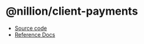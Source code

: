 # @nillion/client-payments

- [Source code](https://github.com/NillionNetwork/client-ts)
- [Reference Docs](https://nillion.pub/client-ts)
